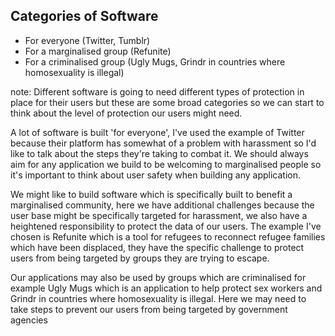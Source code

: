 ##  Categories of Software  

- For everyone (Twitter, Tumblr)
- For a marginalised group (Refunite)
- For a criminalised group (Ugly Mugs, Grindr in countries where homosexuality is illegal)

note:
  Different software is going to need different types of protection in place for their users but these are some broad categories so we can start to think about the level of protection our users might need.

  A lot of software is built 'for everyone', I've used the example of Twitter because their platform has somewhat of a problem with harassment so I'd like to talk about the steps they're taking to combat it. We should always aim for any application we build to be welcoming to marginalised people so it's important to think about user safety when building any application. 

  We might like to build software which is specifically built to benefit a marginalised community, here we have additional challenges because the user base might be specifically targeted for harassment, we also have a heightened responsibility to protect the data of our users. The example I've chosen is Refunite which is a tool for refugees to reconnect refugee families which have been displaced, they have the specific challenge to protect users from being targeted by groups they are trying to escape.

  Our applications may also be used by groups which are criminalised for example Ugly Mugs which is an application to help protect sex workers and Grindr in countries where homosexuality is illegal. Here we may need to take steps to prevent our users from being targeted by government agencies   

    
    
